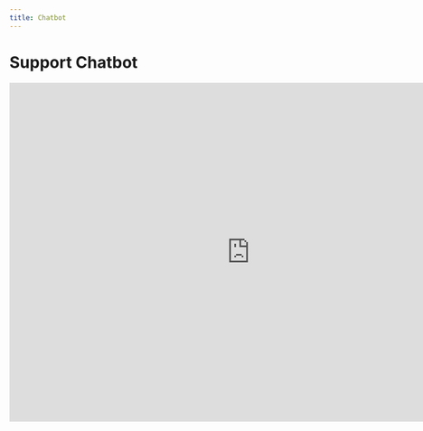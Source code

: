 ```yaml
---
title: Chatbot
---
```

# Support Chatbot
<iframe
	src="https://dd09153-suptbot.hf.space"
	frameborder="0"
	width="850"
	height="600"
></iframe>

